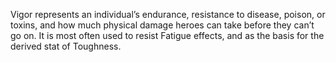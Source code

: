 Vigor represents an individual’s endurance, resistance to disease, poison, or toxins, and how much physical damage heroes can take before they can’t go on. It is most often used to resist Fatigue effects, and as the basis for the derived stat of Toughness.
